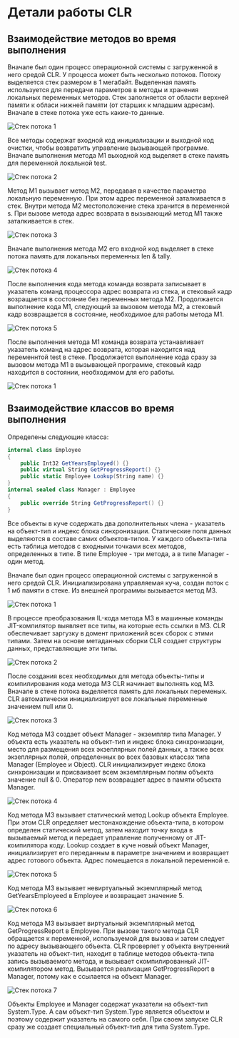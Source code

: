 # Детали работы CLR

## Взаимодействие методов во время выполнения

Вначале был один процесс операционной системы с загруженной в него средой CLR. У процесса может быть несколько потоков. Потоку выделяется стек размером в 1 мегабайт. Выделенная память используется для передачи параметров в методы и хранения локальных переменных методов. Стек заполняется от области верхней памяти к обласи нижней памяти (от старших к младшим адресам). Вначале в стеке потока уже есть какие-то данные.

![Стек потока 1](../img/thread_stack_1.png) 

Все методы содержат входной код инициализации и выходной код очистки, чтобы возвратить управление вызывающей программе. Вначале выполнения метода M1 выходной код выделяет в стеке память для переменной локальной test.

![Стек потока 2](../img/thread_stack_2.png) 

Метод М1 вызывает метод М2, передавая в качестве параметра локальную переменную. При этом адрес переменной заталкивается в стек. Внутри метода М2 местоположение стека хранится в переменной s. При вызове метода адрес возврата в вызывающий метод М1 также заталкивается в стек.

![Стек потока 3](../img/thread_stack_3.png) 

Вначале выполнения метода М2 его входной код выделяет в стеке потока память для локальных переменных len & tally. 

![Стек потока 4](../img/thread_stack_4.png) 

После выполнения кода метода команда возврата записывает в указатель команд процессора адрес возврата из стека, и стековый кадр возращается в состояние без переменных метода М2. Продолжается выполнение кода М1, следующий за вызовом метода М2, а стековый кадр возвращается в состояние, необходимое для работы метода М1. 

![Стек потока 5](../img/thread_stack_5.png) 

После выполнения метода М1 команда возврата устанавливает указатель команд на адрес возврата, которая находится над переменнтой test в стеке. Продолжается выполнение кода сразу за вызовом метода М1 в вызывающей программе, стековый кадр находится в состоянии, необходимом для его работы.

![Стек потока 1](../img/thread_stack_1.png) 

## Взаимодействие классов во время выполнения

Определены следующие класса:

```csharp
internal class Employee 
{
    public Int32 GetYearsEmployed() {}
    public virtual String GetProgressReport() {}
    public static Employee Lookup(String name) {}
}
internal sealed class Manager : Employee
{
    public override String GetProgressReport() {}
}
```

Все объекты в куче содержать два дополнительных члена - указатель на объект-тип и индекс блока синхронизации. Статические поля данных выделяются в составе самих объектов-типов. У каждого объекта-типа есть таблица методов с входными точками всех методов, определенных в типе. В типе Employee - три метода, а в типе Manager - один метод.

Вначале был один процесс операционной системы с загруженной в него средой CLR. Инициализирована управляемая куча, создан поток с 1 мб памяти в стеке. Из внешней программы вызывается метод М3. 

![Стек потока 1](../img/heap_1.png) 

В процессе преобразования IL-кода метода М3 в машинные команды JIT-компилятор выявляет все типы, на которые есть ссылки в М3. CLR обеспечивает заргузку в домент приложений всех сборок с этими типами. Затем на основе метаданных сборки CLR создает структуры данных, представляющие эти типы.

![Стек потока 2](../img/heap_2.png) 

После создания всех необходимых для метода объекты-типы и компилирования кода метода М3 CLR начинает выполнять код М3. Вначале в стеке потока выделяется память для локальных переменых. CLR автоматически инициализирует все локальные переменные значением null или 0.

![Стек потока 3](../img/heap_3.png) 

Код метода М3 создает объект Manager - экземпляр типа Manager. У объекта есть указатель на объект-тип и индекс блока синхронизации, место для размещения всех экзеплярных полей данных, а также всех экзеплярных полей, определенных во всех базовых классах типа Manager (Employee и Object). CLR инициализирует индекс блока синхронизации и присваивает всем экземплярным полям объекта значение null & 0. Оператор new возвращает адрес в памяти объекта Manager. 

![Стек потока 4](../img/heap_4.png) 

Код метода М3 вызывает статический метод Lookup объекта Employee. При этом CLR определяет местонахождение объекта-типа, в котором определен статический метод, затем находит точку входа в вызываемый метод и передает управление полученному от JIT-компилятора коду. Lookup создает в куче новый объект Manager, инициализирует его переданным в параметре значением и возвращает адрес готового объекта. Адрес помещается в локальной переменной e.

![Стек потока 5](../img/heap_5.png) 

Код метода М3 вызывает невиртуальный экземплярный метод GetYearsEmployeed в Employee и возвращает значение 5.  

![Стек потока 6](../img/heap_6.png) 

Код метода М3 вызывает виртуальный экземплярный метод GetProgressReport в Employee. При вызове такого метода CLR обращается к переменной, используемой для вызова и затем следует по адресу вызывающего объекта. CLR проверяет у объекта внутренний указатель на объект-тип, находит в таблице методов объекта-типа запись вызываемого метода, и вызывает скомпилированный JIT-компилятором метод. Вызывается реализация GetProgressReport в Manager, потому как e ссылается на объект Manager.

![Стек потока 7](../img/heap_7.png) 

Объекты Employee и Manager содержат указатели на объект-тип System.Type. А сам объект-тип System.Type является объектом и поэтому содержит указатель на самого себя. При своем запуске CLR сразу же создает специальный объект-тип для типа System.Type.



